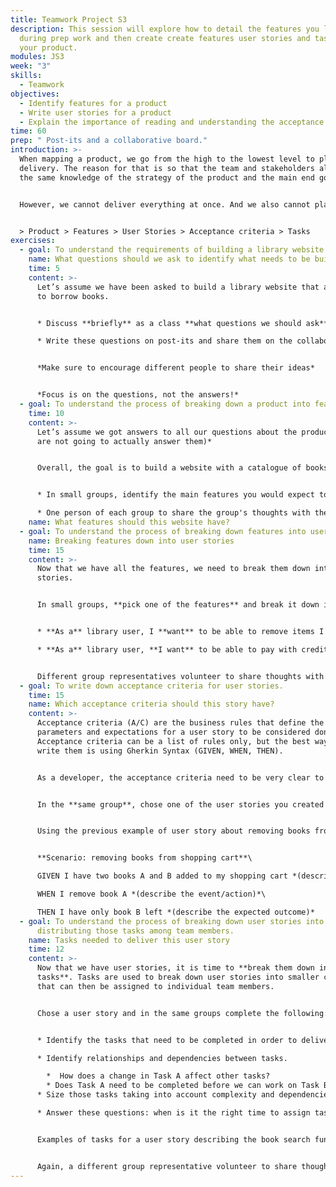 ```yaml
---
title: Teamwork Project S3
description: This session will explore how to detail the features you listed
  during prep work and then create create features user stories and tasks for
  your product.
modules: JS3
week: "3"
skills:
  - Teamwork
objectives:
  - Identify features for a product
  - Write user stories for a product
  - Explain the importance of reading and understanding the acceptance criteria
time: 60
prep: " Post-its and a collaborative board."
introduction: >-
  When mapping a product, we go from the high to the lowest level to plan our
  delivery. The reason for that is so that the team and stakeholders all have
  the same knowledge of the strategy of the product and the main end goal.


  H﻿owever, we cannot deliver everything at once. And we also cannot plan every detail. We can prioritise the must-haves and then focus on them.


  > P﻿roduct > Features > User Stories > Acceptance criteria > Tasks
exercises:
  - goal: To understand the requirements of building a library website.
    name: What questions should we ask to identify what needs to be built?
    time: 5
    content: >-
      Let’s assume we have been asked to build a library website that allows you
      to borrow books. 


      * Discuss **briefly** as a class **what questions we should ask** to understand better what we will build.  

      * Write these questions on post-its and share them on the collaborative board. 


      *Make sure to encourage different people to share their ideas*


      *F﻿ocus is on the questions, not the answers!*
  - goal: To understand the process of breaking down a product into features.
    time: 10
    content: >-
      Let’s assume we got answers to all our questions about the product. *(We
      are not going to actually answer them)*


      Overall, the goal is to build a website with a catalogue of books that can be borrowed online.


      * In small groups, identify the main features you would expect to see on this website. *In this example, features could be a shopping cart, book search, etc.*

      * O﻿ne person of each group to share the group's thoughts with the class.
    name: What features should this website have?
  - goal: To understand the process of breaking down features into user stories.
    name: Breaking features down into user stories
    time: 15
    content: >-
      Now that we have all the features, we need to break them down into user
      stories.


      In small groups, **pick one of the features** and break it down into at least **2 user stories**. For example, for the shopping cart feature the user stories could be:


      * **As a** library user, I **want** to be able to remove items I have included in my shopping cart **so that** when I checkout the remaining books are the ones I want to borrow. 

      * **As a** library user, **I want** to be able to pay with credit card for the books in my shopping cart **so they** can be delivered to me


      Different group representatives volunteer to share thoughts with the class.
  - goal: To write down acceptance criteria for user stories.
    time: 15
    name: Which acceptance criteria should this story have?
    content: >-
      A﻿cceptance criteria (A/C) are the business rules that define the
      parameters and expectations for a user story to be considered done.
      A﻿cceptance criteria can be a list of rules only, but the best way to
      write them is using Gherkin Syntax (GIVEN, WHEN, THEN). 


      A﻿s a developer, the acceptance criteria need to be very clear to you, to ensure you are building the correct piece of software. So discussing it as a team and everyone agreeing on them, is crucial to avoid user stories being blocked because of assumptions or lack of clarity. 


      In the **same group**, chose one of the user stories you created and **define at least 2 acceptance criteria for this story**.


      U﻿sing the previous example of user story about removing books from your basket, the A/C could be:


      **Scenario: removing books from shopping cart**\

      G﻿IVEN I have two books A and B added to my shopping cart *(describe initial context)*\

      W﻿HEN I remove book A *(describe the event/action)*\

      T﻿HEN I have only book B left *(describe the expected outcome)*
  - goal: To understand the process of breaking down user stories into tasks and
      distributing those tasks among team members.
    name: Tasks needed to deliver this user story
    time: 12
    content: >-
      Now that we have user stories, it is time to **break them down into
      tasks**. Tasks are used to break down user stories into smaller components
      that can then be assigned to individual team members. 


      C﻿hose a user story and in t﻿he same groups complete the following:


      * Identify the tasks that need to be completed in order to deliver value to the user, providing the outcome described in the user story.

      * Identify relationships and dependencies between tasks.

        *  How does a change in Task A affect other tasks? 
        * Does Task A need to be completed before we can work on Task B?
      * Size those tasks taking into account complexity and dependencies.

      * Answer these questions: when is it the right time to assign tasks to team members, what would be the criteria you would follow when assigning tasks?


      Examples of tasks for a user story describing the book search functionality could be Search Box, Text Autocomplete, Database creation and setup. Discuss in small groups. 


      Again, a different group representative volunteer to share thoughts with the class.
---
```

